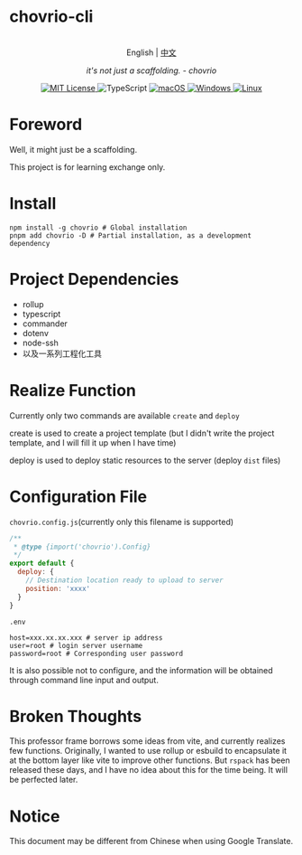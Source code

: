 # chovrio-cli

<p align="center">
    <br> English | <a href="README-CN.md">中文</a>
</p>
<p align="center">
    <em>it's not just a scaffolding. - chovrio</em>
</p>

<p align="center">
<a href="LICENSE" target="_blank">
    <img alt="MIT License" src="https://img.shields.io/badge/license-MIT-blue?style=flat-square" />
</a>
<img alt="TypeScript" src="https://img.shields.io/badge/-TypeScript-blue?style=flat-square&logo=typescript&logoColor=white" />

<a href="https://github.com/yetone/openai-translator/releases" target="_blank">
<img alt="macOS" src="https://img.shields.io/badge/-macOS-black?style=flat-square&logo=apple&logoColor=white" />
</a>

<a href="https://github.com/yetone/openai-translator/releases" target="_blank">
<img alt="Windows" src="https://img.shields.io/badge/-Windows-blue?style=flat-square&logo=windows&logoColor=white" />
</a>

<a href="https://github.com/yetone/openai-translator/releases" target="_blank">
<img alt="Linux" src="https://img.shields.io/badge/-Linux-yellow?style=flat-square&logo=linux&logoColor=white" />
</a>

</p>

# Foreword

Well, it might just be a scaffolding.

This project is for learning exchange only.

# Install

```shell
npm install -g chovrio # Global installation
pnpm add chovrio -D # Partial installation, as a development dependency
```

# Project Dependencies

- rollup
- typescript
- commander
- dotenv
- node-ssh
- 以及一系列工程化工具

# Realize Function

Currently only two commands are available `create` and `deploy`

create is used to create a project template (but I didn't write the project template, and I will fill it up when I have time)

deploy is used to deploy static resources to the server (deploy `dist` files)

# Configuration File

`chovrio.config.js`(currently only this filename is supported)

```js
/**
 * @type {import('chovrio').Config}
 */
export default {
  deploy: {
    // Destination location ready to upload to server
    position: 'xxxx'
  }
}
```

`.env`

```properties
host=xxx.xx.xx.xxx # server ip address
user=root # login server username
password=root # Corresponding user password
```

It is also possible not to configure, and the information will be obtained through command line input and output.

# Broken Thoughts

This professor frame borrows some ideas from vite, and currently realizes few functions. Originally, I wanted to use rollup or esbuild to encapsulate it at the bottom layer like vite to improve other functions. But `rspack` has been released these days, and I have no idea about this for the time being. It will be perfected later.

# Notice

This document may be different from Chinese when using Google Translate.
